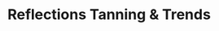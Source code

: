 ---
title: "Reflections Tanning & Trends"
url: /logansport/reflections-tanning-und-trends/
shop: Kleidung
---